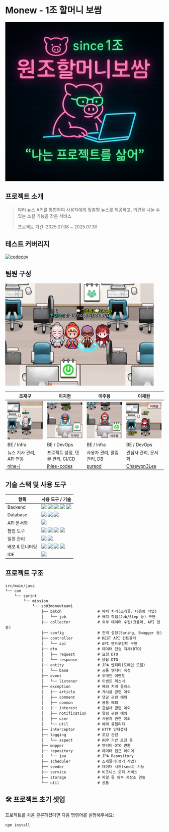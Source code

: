 # Monew - 1조 할머니 보쌈

![cover](src/main/resources/assets/raw.png)

## 프로젝트 소개

> 여러 뉴스 API를 통합하여 사용자에게 맞춤형 뉴스를 제공하고, 의견을 나눌 수 있는 소셜 기능을 갖춘 서비스
>
> 프로젝트 기간: 2025.07.08 ~ 2025.07.30

## 테스트 커버리지

[![codecov](https://codecov.io/gh/sb3-monew-team1/sb03-monew-team1/branch/dev/graph/badge.svg?token=QH0C73AD22)](https://codecov.io/gh/sb3-monew-team1/sb03-monew-team1)

## 팀원 구성

![image](src/main/resources/assets/Capture_2025-07-09_09-41-13.png)

<table>
  <thead>
    <tr>
      <th style="width: 25%;">조재구</th>
      <th style="width: 25%;">이지현</th>
      <th style="width: 25%;">이주용</th>
      <th style="width: 25%;">이채원</th>
    </tr>
  </thead>
  <tbody>
    <tr>
      <td><img src="src/main/resources/assets/Capture_2025-07-09_09-51-00.png" style="width: 100%; height: auto;"></td>
      <td><img src="src/main/resources/assets/Capture_2025-07-09_09-40-37.png" style="width: 100%; height: auto;"></td>
      <td><img src="src/main/resources/assets/Capture_2025-07-09_09-40-22.png" style="width: 100%; height: auto;"></td>
      <td><img src="src/main/resources/assets/Capture_2025-07-09_09-40-03.png" style="width: 100%; height: auto;"></td>
    </tr>
    <tr>
      <td>BE / Infra</td>
      <td>BE / DevOps</td>
      <td>BE / Infra</td>
      <td>BE / DevOps</td>
    </tr>
    <tr>
      <td>뉴스 기사 관리, API 연동</td>
      <td>프로젝트 설정, 댓글 관리, CI/CD</td>
      <td>사용자 관리, 알림 관리, DB</td>
      <td>관심사 관리, 문서화</td>
    </tr>
    <tr>
      <td><a href="https://github.com/nine-j">nine-j</a></td>
      <td><a href="https://github.com/jhlee-codes">jhlee-codes</a></td>
      <td><a href="https://github.com/pureod">pureod</a></td>
      <td><a href="https://github.com/Chaewon3Lee">Chaewon3Lee</a></td>
    </tr>
  </tbody>
</table>

## 기술 스택 및 사용 도구

| 항목        | 사용 도구 / 기술                                                                                                                                                                                                                                                                                                                                                                                                                                                                                |
|-----------|-------------------------------------------------------------------------------------------------------------------------------------------------------------------------------------------------------------------------------------------------------------------------------------------------------------------------------------------------------------------------------------------------------------------------------------------------------------------------------------------|
| Backend   | <img src="https://img.shields.io/badge/SpringBoot-6DB33F.svg?&logo=SpringBoot&logoColor=white"> <img src="https://img.shields.io/badge/SpringMVC-6DB33F.svg?&logo=Spring&logoColor=white"> <img src="https://img.shields.io/badge/SpringBatch-6DB33F.svg?&logo=SpringBatch&logoColor=white"> <img src="https://img.shields.io/badge/DataJPA-333333.svg?labelColor=6DB33F&logoColor=white"> <img src="https://img.shields.io/badge/QueryDSL-333333.svg?labelColor=088CD0&logoColor=white"> |
| Database  | <img src="https://img.shields.io/badge/PostgreSQL-17.5-333333.svg?labelColor=4169E1&logo=PostgreSQL&logoColor=white"> <img src="https://img.shields.io/badge/MongoDB-8.0-333333.svg?labelColor=082532&logo=MongoDB&logoColor=47A248"> <img src="https://img.shields.io/badge/H2DB-latest-333333.svg?labelColor=09476B&logo=h2database&logoColor=white">                                                                                                                                   |
| API 문서화   | <img src="https://img.shields.io/badge/swagger-000.svg?&logo=swagger&logoColor=white">                                                                                                                                                                                                                                                                                                                                                                                                    |
| 협업 도구     | <img src="https://img.shields.io/badge/GitKraken-179287.svg?&logo=gitkraken&logoColor=white"> <img src="https://img.shields.io/badge/GitHub-181717.svg?&logo=github&logoColor=white"> <img src="https://img.shields.io/badge/Discord-5865F2.svg?&logo=discord&logoColor=white"> <img src="https://img.shields.io/badge/Notion-000000.svg?&logo=Notion&logoColor=white">                                                                                                                   |
| 일정 관리     | <img src="https://img.shields.io/badge/Jira-0052CC.svg?&logo=jira&logoColor=white"> <img src="https://img.shields.io/badge/Notion-Timeline-333333.svg?&logo=Notion&labelColor=000000&logoColor=white">                                                                                                                                                                                                                                                                                    |
| 배포 & 모니터링 | <img src="https://img.shields.io/badge/AWS-ECR,ECS,RDS,S3-333333.svg?&logo=aws&labelColor=000000&logoColor=white"> <img src="https://img.shields.io/badge/Docker-2496ED.svg?&logo=docker&logoColor=white"> <img src="https://img.shields.io/badge/Prometheus-E6522C.svg?&logo=prometheus&logoColor=white"> <img src="https://img.shields.io/badge/Grafana-F46800.svg?&logo=grafana&logoColor=white">                                                                                      |
| IDE       | <img src="https://img.shields.io/badge/IntellijIDEA-000000.svg?&logo=intellijidea&logoColor=white">                                                                                                                                                                                                                                                                                                                                                                                       |

## 프로젝트 구조

```
src/main/java
└── com
    └── sprint
        └── mission
            └── sb03monewteam1
                ├── batch                # 배치 처리(스케줄, 대용량 작업)
                │   └── job              # 배치 작업(Job/Step 등) 구현
                ├── collector            # 외부 데이터 수집(크롤러, API 연동)
                ├── config               # 전역 설정(Spring, Swagger 등)
                ├── controller           # REST API 컨트롤러
                │   └── api              # API 엔드포인트 구현
                ├── dto                  # 데이터 전송 객체(DTO)
                │   ├── request          # 요청 DTO
                │   └── response         # 응답 DTO
                ├── entity               # JPA 엔티티(도메인 모델)
                │   └── base             # 공통 엔티티 속성
                ├── event                # 도메인 이벤트
                │   └── listener         # 이벤트 리스너
                ├── exception            # 예외 처리 클래스
                │   ├── article          # 게시글 관련 예외
                │   ├── comment          # 댓글 관련 예외
                │   ├── common           # 공통 예외
                │   ├── interest         # 관심사 관련 예외
                │   ├── notification     # 알림 관련 예외
                │   ├── user             # 사용자 관련 예외
                │   └── util             # 예외 유틸리티
                ├── interceptor          # HTTP 인터셉터
                ├── logging              # 로깅 관련
                │   └── aspect           # AOP 기반 로깅 등
                ├── mapper               # 엔티티-DTO 변환
                ├── repository           # 데이터 접근 레이어
                │   └── jpa              # JPA Repository
                ├── scheduler            # 스케줄러(정기 작업)
                ├── seeder               # 데이터 시드(seed) 기능
                ├── service              # 비즈니스 로직 서비스
                ├── storage              # 파일 등 외부 저장소 연동
                └── util                 # 공통
```

## 🛠 프로젝트 초기 셋업

프로젝트를 처음 클론하셨다면 다음 명령어를 실행해주세요:

```bash
npm install
```
